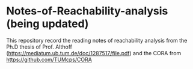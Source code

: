 # Notes-of-Reachability-analysis (being updated)

This repository record the reading notes of reachability analysis from the Ph.D thesis of Prof. Althoff (https://mediatum.ub.tum.de/doc/1287517/file.pdf) and the CORA from https://github.com/TUMcps/CORA
